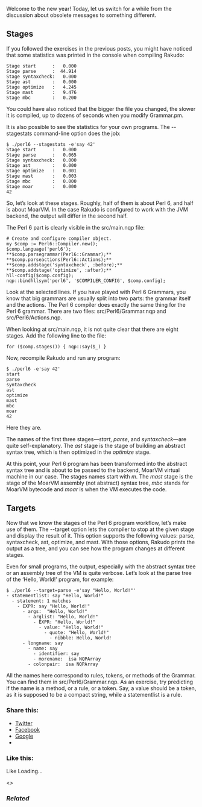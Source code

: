 Welcome to the new year! Today, let us switch for a while from the discussion about obsolete messages to something different.

## Stages

If you followed the exercises in the previous posts, you might have noticed that some statistics was printed in the console when compiling Rakudo:

	Stage start      :   0.000
	Stage parse      :  44.914
	Stage syntaxcheck:   0.000
	Stage ast        :   0.000
	Stage optimize   :   4.245
	Stage mast       :   9.476
	Stage mbc        :   0.200

You could have also noticed that the bigger the file you changed, the slower it is compiled, up to dozens of seconds when you modify Grammar.pm.

It is also possible to see the statistics for your own programs. The --stagestats command-line option does the job:

	$ ./perl6 --stagestats -e'say 42'
	Stage start      :   0.000
	Stage parse      :   0.065
	Stage syntaxcheck:   0.000
	Stage ast        :   0.000
	Stage optimize   :   0.001
	Stage mast       :   0.003
	Stage mbc        :   0.000
	Stage moar       :   0.000
	42

So, let’s look at these stages. Roughly, half of them is about Perl 6, and half is about MoarVM. In the case Rakudo is configured to work with the JVM backend, the output will differ in the second half.

The Perl 6 part is clearly visible in the src/main.nqp file:

	# Create and configure compiler object.
	my $comp := Perl6::Compiler.new();
	$comp.language('perl6');
	**$comp.parsegrammar(Perl6::Grammar);**
	**$comp.parseactions(Perl6::Actions);**
	**$comp.addstage('syntaxcheck', :before);**
	**$comp.addstage('optimize', :after);**
	hll-config($comp.config);
	nqp::bindhllsym('perl6', '$COMPILER_CONFIG', $comp.config);

Look at the selected lines. If you have played with Perl 6 Grammars, you know that big grammars are usually split into two parts: the grammar itself and the actions. The Perl 6 compiler does exactly the same thing for the Perl 6 grammar. There are two files: src/Perl6/Grammar.nqp and src/Perl6/Actions.nqp.

When looking at src/main.nqp, it is not quite clear that there are eight stages. Add the following line to the file:

	for ($comp.stages()) { nqp::say($_) }

Now, recompile Rakudo and run any program:

	$ ./perl6 -e'say 42'
	start
	parse
	syntaxcheck
	ast
	optimize
	mast
	mbc
	moar
	42

Here they are.

The names of the first three stages—_start_, _parse_, and _syntaxcheck_—are quite self-explanatory. The _ast_ stage is the stage of building an abstract syntax tree, which is then optimized in the _optimize_ stage.

At this point, your Perl 6 program has been transformed into the abstract syntax tree and is about to be passed to the backend, MoarVM virtual machine in our case. The stages names start with _m_. The _mast_ stage is the stage of the MoarVM assembly (not abstract) syntax tree, _mbc_ stands for MoarVM bytecode and _moar_ is when the VM executes the code.

## Targets

Now that we know the stages of the Perl 6 program workflow, let’s make use of them. The --target option lets the compiler to stop at the given stage and display the result of it. This option supports the following values: parse, syntaxcheck, ast, optimize, and mast. With those options, Rakudo prints the output as a tree, and you can see how the program changes at different stages.

Even for small programs, the output, especially with the abstract syntax tree or an assembly tree of the VM is quite verbose. Let’s look at the parse tree of the ‘Hello, World!’ program, for example:

	$ ./perl6 --target=parse -e'say "Hello, World!"'
	- statementlist: say "Hello, World!"
	  - statement: 1 matches
	    - EXPR: say "Hello, World!"
	      - args:  "Hello, World!"
	        - arglist: "Hello, World!"
	          - EXPR: "Hello, World!"
	            - value: "Hello, World!"
	              - quote: "Hello, World!"
	                - nibble: Hello, World!
	      - longname: say
	        - name: say
	          - identifier: say
	          - morename:  isa NQPArray
	        - colonpair:  isa NQPArray

All the names here correspond to rules, tokens, or methods of the Grammar. You can find them in src/Perl6/Grammar.nqp. As an exercise, try predicting if the name is a method, or a rule, or a token. Say, a value should be a token, as it is supposed to be a compact string, while a statementlist is a rule.

### Share this:

* [Twitter][1]
* [Facebook][2]
* [Google][3]
*

### Like this:

Like Loading...

<>

### _Related_

  [1]: https://perl6.online/2017/12/31/compiler-stages-and-targets/?share=twitter "Click to share on Twitter"
  [2]: https://perl6.online/2017/12/31/compiler-stages-and-targets/?share=facebook "Click to share on Facebook"
  [3]: https://perl6.online/2017/12/31/compiler-stages-and-targets/?share=google-plus-1 "Click to share on Google+"